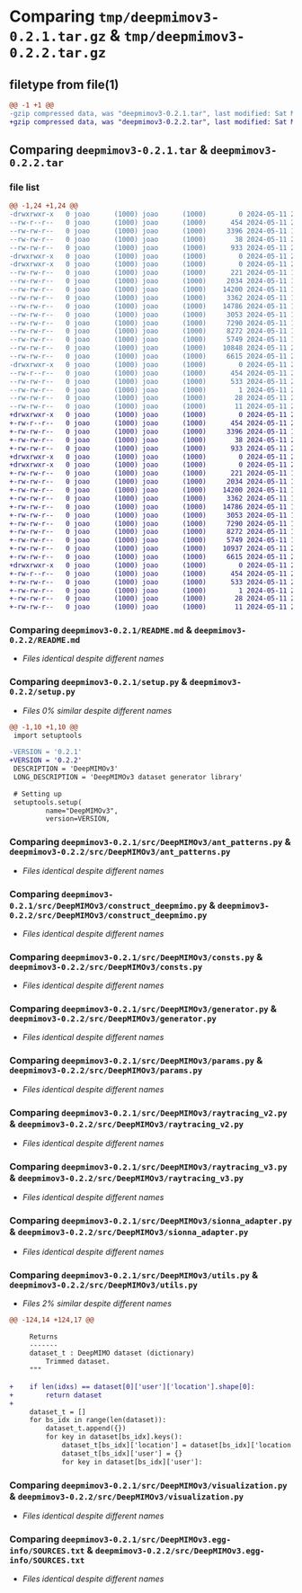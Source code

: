# Comparing `tmp/deepmimov3-0.2.1.tar.gz` & `tmp/deepmimov3-0.2.2.tar.gz`

## filetype from file(1)

```diff
@@ -1 +1 @@
-gzip compressed data, was "deepmimov3-0.2.1.tar", last modified: Sat May 11 21:08:42 2024, max compression
+gzip compressed data, was "deepmimov3-0.2.2.tar", last modified: Sat May 11 22:26:39 2024, max compression
```

## Comparing `deepmimov3-0.2.1.tar` & `deepmimov3-0.2.2.tar`

### file list

```diff
@@ -1,24 +1,24 @@
-drwxrwxr-x   0 joao      (1000) joao      (1000)        0 2024-05-11 21:08:42.097809 deepmimov3-0.2.1/
--rw-r--r--   0 joao      (1000) joao      (1000)      454 2024-05-11 21:08:42.097809 deepmimov3-0.2.1/PKG-INFO
--rw-rw-r--   0 joao      (1000) joao      (1000)     3396 2024-05-11 15:36:00.000000 deepmimov3-0.2.1/README.md
--rw-rw-r--   0 joao      (1000) joao      (1000)       38 2024-05-11 21:08:42.097809 deepmimov3-0.2.1/setup.cfg
--rw-rw-r--   0 joao      (1000) joao      (1000)      933 2024-05-11 21:08:27.000000 deepmimov3-0.2.1/setup.py
-drwxrwxr-x   0 joao      (1000) joao      (1000)        0 2024-05-11 21:08:42.097809 deepmimov3-0.2.1/src/
-drwxrwxr-x   0 joao      (1000) joao      (1000)        0 2024-05-11 21:08:42.097809 deepmimov3-0.2.1/src/DeepMIMOv3/
--rw-rw-r--   0 joao      (1000) joao      (1000)      221 2024-05-11 15:36:00.000000 deepmimov3-0.2.1/src/DeepMIMOv3/__init__.py
--rw-rw-r--   0 joao      (1000) joao      (1000)     2034 2024-05-11 15:36:00.000000 deepmimov3-0.2.1/src/DeepMIMOv3/ant_patterns.py
--rw-rw-r--   0 joao      (1000) joao      (1000)    14200 2024-05-11 15:36:00.000000 deepmimov3-0.2.1/src/DeepMIMOv3/construct_deepmimo.py
--rw-rw-r--   0 joao      (1000) joao      (1000)     3362 2024-05-11 15:36:00.000000 deepmimov3-0.2.1/src/DeepMIMOv3/consts.py
--rw-rw-r--   0 joao      (1000) joao      (1000)    14786 2024-05-11 19:36:10.000000 deepmimov3-0.2.1/src/DeepMIMOv3/generator.py
--rw-rw-r--   0 joao      (1000) joao      (1000)     3053 2024-05-11 15:36:00.000000 deepmimov3-0.2.1/src/DeepMIMOv3/params.py
--rw-rw-r--   0 joao      (1000) joao      (1000)     7290 2024-05-11 15:36:00.000000 deepmimov3-0.2.1/src/DeepMIMOv3/raytracing_v2.py
--rw-rw-r--   0 joao      (1000) joao      (1000)     8272 2024-05-11 15:36:00.000000 deepmimov3-0.2.1/src/DeepMIMOv3/raytracing_v3.py
--rw-rw-r--   0 joao      (1000) joao      (1000)     5749 2024-05-11 15:36:00.000000 deepmimov3-0.2.1/src/DeepMIMOv3/sionna_adapter.py
--rw-rw-r--   0 joao      (1000) joao      (1000)    10848 2024-05-11 20:32:46.000000 deepmimov3-0.2.1/src/DeepMIMOv3/utils.py
--rw-rw-r--   0 joao      (1000) joao      (1000)     6615 2024-05-11 21:07:26.000000 deepmimov3-0.2.1/src/DeepMIMOv3/visualization.py
-drwxrwxr-x   0 joao      (1000) joao      (1000)        0 2024-05-11 21:08:42.097809 deepmimov3-0.2.1/src/DeepMIMOv3.egg-info/
--rw-r--r--   0 joao      (1000) joao      (1000)      454 2024-05-11 21:08:42.000000 deepmimov3-0.2.1/src/DeepMIMOv3.egg-info/PKG-INFO
--rw-rw-r--   0 joao      (1000) joao      (1000)      533 2024-05-11 21:08:42.000000 deepmimov3-0.2.1/src/DeepMIMOv3.egg-info/SOURCES.txt
--rw-rw-r--   0 joao      (1000) joao      (1000)        1 2024-05-11 21:08:42.000000 deepmimov3-0.2.1/src/DeepMIMOv3.egg-info/dependency_links.txt
--rw-rw-r--   0 joao      (1000) joao      (1000)       28 2024-05-11 21:08:42.000000 deepmimov3-0.2.1/src/DeepMIMOv3.egg-info/requires.txt
--rw-rw-r--   0 joao      (1000) joao      (1000)       11 2024-05-11 21:08:42.000000 deepmimov3-0.2.1/src/DeepMIMOv3.egg-info/top_level.txt
+drwxrwxr-x   0 joao      (1000) joao      (1000)        0 2024-05-11 22:26:39.488777 deepmimov3-0.2.2/
+-rw-r--r--   0 joao      (1000) joao      (1000)      454 2024-05-11 22:26:39.488777 deepmimov3-0.2.2/PKG-INFO
+-rw-rw-r--   0 joao      (1000) joao      (1000)     3396 2024-05-11 15:36:00.000000 deepmimov3-0.2.2/README.md
+-rw-rw-r--   0 joao      (1000) joao      (1000)       38 2024-05-11 22:26:39.488777 deepmimov3-0.2.2/setup.cfg
+-rw-rw-r--   0 joao      (1000) joao      (1000)      933 2024-05-11 22:26:34.000000 deepmimov3-0.2.2/setup.py
+drwxrwxr-x   0 joao      (1000) joao      (1000)        0 2024-05-11 22:26:39.488777 deepmimov3-0.2.2/src/
+drwxrwxr-x   0 joao      (1000) joao      (1000)        0 2024-05-11 22:26:39.488777 deepmimov3-0.2.2/src/DeepMIMOv3/
+-rw-rw-r--   0 joao      (1000) joao      (1000)      221 2024-05-11 15:36:00.000000 deepmimov3-0.2.2/src/DeepMIMOv3/__init__.py
+-rw-rw-r--   0 joao      (1000) joao      (1000)     2034 2024-05-11 15:36:00.000000 deepmimov3-0.2.2/src/DeepMIMOv3/ant_patterns.py
+-rw-rw-r--   0 joao      (1000) joao      (1000)    14200 2024-05-11 15:36:00.000000 deepmimov3-0.2.2/src/DeepMIMOv3/construct_deepmimo.py
+-rw-rw-r--   0 joao      (1000) joao      (1000)     3362 2024-05-11 15:36:00.000000 deepmimov3-0.2.2/src/DeepMIMOv3/consts.py
+-rw-rw-r--   0 joao      (1000) joao      (1000)    14786 2024-05-11 19:36:10.000000 deepmimov3-0.2.2/src/DeepMIMOv3/generator.py
+-rw-rw-r--   0 joao      (1000) joao      (1000)     3053 2024-05-11 15:36:00.000000 deepmimov3-0.2.2/src/DeepMIMOv3/params.py
+-rw-rw-r--   0 joao      (1000) joao      (1000)     7290 2024-05-11 15:36:00.000000 deepmimov3-0.2.2/src/DeepMIMOv3/raytracing_v2.py
+-rw-rw-r--   0 joao      (1000) joao      (1000)     8272 2024-05-11 15:36:00.000000 deepmimov3-0.2.2/src/DeepMIMOv3/raytracing_v3.py
+-rw-rw-r--   0 joao      (1000) joao      (1000)     5749 2024-05-11 15:36:00.000000 deepmimov3-0.2.2/src/DeepMIMOv3/sionna_adapter.py
+-rw-rw-r--   0 joao      (1000) joao      (1000)    10937 2024-05-11 21:33:30.000000 deepmimov3-0.2.2/src/DeepMIMOv3/utils.py
+-rw-rw-r--   0 joao      (1000) joao      (1000)     6615 2024-05-11 21:07:26.000000 deepmimov3-0.2.2/src/DeepMIMOv3/visualization.py
+drwxrwxr-x   0 joao      (1000) joao      (1000)        0 2024-05-11 22:26:39.488777 deepmimov3-0.2.2/src/DeepMIMOv3.egg-info/
+-rw-r--r--   0 joao      (1000) joao      (1000)      454 2024-05-11 22:26:39.000000 deepmimov3-0.2.2/src/DeepMIMOv3.egg-info/PKG-INFO
+-rw-rw-r--   0 joao      (1000) joao      (1000)      533 2024-05-11 22:26:39.000000 deepmimov3-0.2.2/src/DeepMIMOv3.egg-info/SOURCES.txt
+-rw-rw-r--   0 joao      (1000) joao      (1000)        1 2024-05-11 22:26:39.000000 deepmimov3-0.2.2/src/DeepMIMOv3.egg-info/dependency_links.txt
+-rw-rw-r--   0 joao      (1000) joao      (1000)       28 2024-05-11 22:26:39.000000 deepmimov3-0.2.2/src/DeepMIMOv3.egg-info/requires.txt
+-rw-rw-r--   0 joao      (1000) joao      (1000)       11 2024-05-11 22:26:39.000000 deepmimov3-0.2.2/src/DeepMIMOv3.egg-info/top_level.txt
```

### Comparing `deepmimov3-0.2.1/README.md` & `deepmimov3-0.2.2/README.md`

 * *Files identical despite different names*

### Comparing `deepmimov3-0.2.1/setup.py` & `deepmimov3-0.2.2/setup.py`

 * *Files 0% similar despite different names*

```diff
@@ -1,10 +1,10 @@
 import setuptools
 
-VERSION = '0.2.1' 
+VERSION = '0.2.2' 
 DESCRIPTION = 'DeepMIMOv3'
 LONG_DESCRIPTION = 'DeepMIMOv3 dataset generator library'
 
 # Setting up
 setuptools.setup(
         name="DeepMIMOv3", 
         version=VERSION,
```

### Comparing `deepmimov3-0.2.1/src/DeepMIMOv3/ant_patterns.py` & `deepmimov3-0.2.2/src/DeepMIMOv3/ant_patterns.py`

 * *Files identical despite different names*

### Comparing `deepmimov3-0.2.1/src/DeepMIMOv3/construct_deepmimo.py` & `deepmimov3-0.2.2/src/DeepMIMOv3/construct_deepmimo.py`

 * *Files identical despite different names*

### Comparing `deepmimov3-0.2.1/src/DeepMIMOv3/consts.py` & `deepmimov3-0.2.2/src/DeepMIMOv3/consts.py`

 * *Files identical despite different names*

### Comparing `deepmimov3-0.2.1/src/DeepMIMOv3/generator.py` & `deepmimov3-0.2.2/src/DeepMIMOv3/generator.py`

 * *Files identical despite different names*

### Comparing `deepmimov3-0.2.1/src/DeepMIMOv3/params.py` & `deepmimov3-0.2.2/src/DeepMIMOv3/params.py`

 * *Files identical despite different names*

### Comparing `deepmimov3-0.2.1/src/DeepMIMOv3/raytracing_v2.py` & `deepmimov3-0.2.2/src/DeepMIMOv3/raytracing_v2.py`

 * *Files identical despite different names*

### Comparing `deepmimov3-0.2.1/src/DeepMIMOv3/raytracing_v3.py` & `deepmimov3-0.2.2/src/DeepMIMOv3/raytracing_v3.py`

 * *Files identical despite different names*

### Comparing `deepmimov3-0.2.1/src/DeepMIMOv3/sionna_adapter.py` & `deepmimov3-0.2.2/src/DeepMIMOv3/sionna_adapter.py`

 * *Files identical despite different names*

### Comparing `deepmimov3-0.2.1/src/DeepMIMOv3/utils.py` & `deepmimov3-0.2.2/src/DeepMIMOv3/utils.py`

 * *Files 2% similar despite different names*

```diff
@@ -124,14 +124,17 @@
 
     Returns
     -------
     dataset_t : DeepMIMO dataset (dictionary)
         Trimmed dataset.
     """
     
+    if len(idxs) == dataset[0]['user']['location'].shape[0]:
+        return dataset
+    
     dataset_t = []
     for bs_idx in range(len(dataset)):
         dataset_t.append({})
         for key in dataset[bs_idx].keys():
             dataset_t[bs_idx]['location'] = dataset[bs_idx]['location']
             dataset_t[bs_idx]['user'] = {}
             for key in dataset[bs_idx]['user']:
```

### Comparing `deepmimov3-0.2.1/src/DeepMIMOv3/visualization.py` & `deepmimov3-0.2.2/src/DeepMIMOv3/visualization.py`

 * *Files identical despite different names*

### Comparing `deepmimov3-0.2.1/src/DeepMIMOv3.egg-info/SOURCES.txt` & `deepmimov3-0.2.2/src/DeepMIMOv3.egg-info/SOURCES.txt`

 * *Files identical despite different names*

